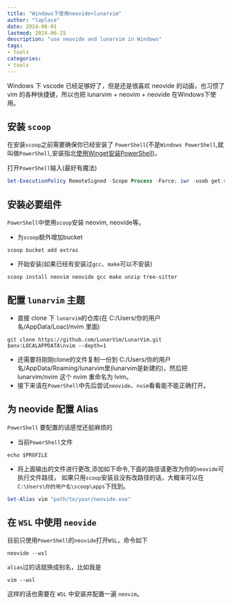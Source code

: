 ```yaml
---
title: "Windows下使用neovide+lunarvim"
author: "laplace"
date: 2024-06-01
lastmod: 2024-06-25
description: "use neovide and lunarvim in Windows" 
tags: 
- tools
categories: 
- tools
---
```


Windows 下 vscode 已经足够好了，但是还是很喜欢 neovide 的动画，也习惯了 vim 的各种快捷键，所以也把 lunarvim + neovim + neovide 在Windows下使用。

<!-- more -->

## 安装 `scoop`

在安装`scoop`之前需要确保你已经安装了 `PowerShell`(不是`Windows PowerShell`,就叫做`PowerShell`,安装指北[使用Winget安装PowerShell](https://learn.microsoft.com/zh-cn/powershell/scripting/install/installing-powershell-on-windows?view=powershell-7.4#install-powershell-using-winget-recommended))。

打开`PowerShell`输入(最好有魔法)

```PowerShell
Set-ExecutionPolicy RemoteSigned -Scope Process -Force; iwr -useb get.scoop.sh | iex
```

## 安装必要组件

`PowerShell`中使用`scoop`安装 neovim, neovide等。

+ 为`scoop`额外增加bucket

```shell
scoop bucket add extras
```
+ 开始安装(如果已经有安装过`gcc`、`make`可以不安装)

```shell
scoop install neovim neovide gcc make unzip tree-sitter
```

## 配置 `lunarvim` 主题

+ 直接 clone 下 `lunarvim`的仓库(在 C:/Users/你的用户名/AppData/Loacl/nvim 里面)

```shell
git clone https://github.com/LunarVim/LunarVim.git $env:LOCALAPPDATA\nvim --depth=1
```

+ 还需要将刚刚clone的文件复制一份到 C:/Users/你的用户名/AppData/Roaming/lunarvim里(lunarvim是新建的)，然后把 lunarvim/nvim 这个 nvim 重命名为 lvim。
+ 接下来请在`PowerShell`中先后尝试`neovide`、`nvim`看看能不能正确打开。

## 为 neovide 配置 Alias

`PowerShell` 要配置的话感觉还挺麻烦的

+ 当前`PowerShell`文件

```shell
echo $PROFILE
```

+ 将上面输出的文件进行更改,添加如下命令,下面的路径请更改为你的`neovide`可执行文件路径，
如果只用`scoop`安装且没有改路径的话，大概率可以在`C:\Users\你的用户名\scoop\apps`下找到。

```PowerShell
Set-Alias vim "path/to/your/neovide.exe"
```

## 在 `WSL` 中使用 `neovide`

目前只使用`PowerShell`的`neovide`打开`WSL`，命令如下

```shell
neovide --wsl
```

`alias`过的话就换成别名，比如我是

```shell
vim --wsl
```

这样的话也需要在 `WSL` 中安装并配置一遍 `neovim`。